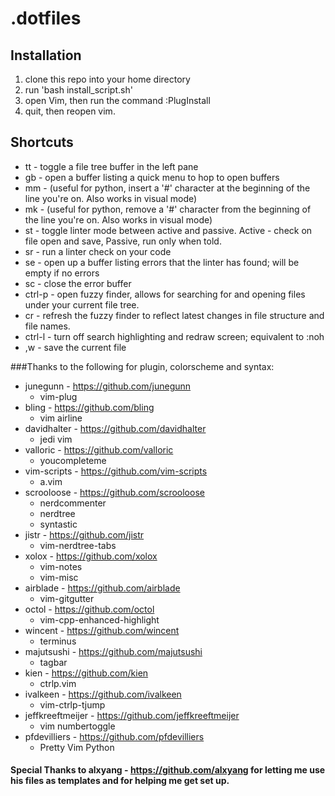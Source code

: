 # .dotfiles

## Installation
1. clone this repo into your home directory
2. run 'bash install_script.sh'
3. open Vim, then run the command :PlugInstall
4. quit, then reopen vim. 

## Shortcuts
* tt - toggle a file tree buffer in the left pane
* gb - open a buffer listing a quick menu to hop to open buffers
* mm - (useful for python, insert a '#' character at the beginning of the line you're on.
  Also works in visual mode)
* mk - (useful for python, remove a '#' character from the beginning of the line you're
  on. Also works in visual mode)
* st - toggle linter mode between active and passive. Active - check on file open and
  save, Passive, run only when told.
* sr - run a linter check on your code
* se - open up a buffer listing errors that the linter has found; will be empty if no
  errors
* sc - close the error buffer
* ctrl-p - open fuzzy finder, allows for searching for and opening files under your
  current file tree.
* cr - refresh the fuzzy finder to reflect latest changes in file structure and file
  names.
* ctrl-l - turn off search highlighting and redraw screen; equivalent to :noh
* ,w - save the current file



###Thanks to the following for plugin, colorscheme and syntax:
* junegunn - https://github.com/junegunn
  * vim-plug
* bling - https://github.com/bling
  * vim airline
* davidhalter - https://github.com/davidhalter
  * jedi vim
* valloric - https://github.com/valloric
  * youcompleteme
* vim-scripts - https://github.com/vim-scripts
  * a.vim
* scrooloose - https://github.com/scrooloose
  * nerdcommenter
  * nerdtree
  * syntastic
* jistr - https://github.com/jistr
  * vim-nerdtree-tabs
* xolox - https://github.com/xolox
  * vim-notes
  * vim-misc
* airblade - https://github.com/airblade
  * vim-gitgutter
* octol - https://github.com/octol
  * vim-cpp-enhanced-highlight
* wincent - https://github.com/wincent
  * terminus
* majutsushi - https://github.com/majutsushi
  * tagbar
* kien - https://github.com/kien
  * ctrlp.vim
* ivalkeen - https://github.com/ivalkeen
  * vim-ctrlp-tjump
* jeffkreeftmeijer - https://github.com/jeffkreeftmeijer
  * vim numbertoggle
* pfdevilliers - https://github.com/pfdevilliers
  * Pretty Vim Python
  
#### Special Thanks to alxyang - https://github.com/alxyang for letting me use his files as templates and for helping me get set up.
